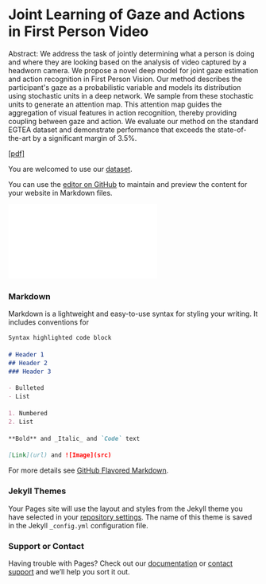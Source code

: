 # Joint Learning of Gaze and Actions in First Person Video

Abstract: We address the task of jointly determining what a person is doing and where they are looking based on the analysis of video captured by a headworn camera. We propose a novel deep model for joint gaze estimation and action recognition in First Person Vision. Our method describes the participant's gaze as a probabilistic variable and models its distribution using stochastic units in a deep network. We sample from these stochastic units to generate an attention map. This attention map guides the aggregation of visual features in action recognition, thereby providing coupling between gaze and action. We evaluate our method on the standard EGTEA dataset and demonstrate performance that exceeds the state-of-the-art by a significant margin of 3.5%.

[[pdf]](https://www.dropbox.com/s/8rjirv5s3q232so/eccv18-gaze-action.pdf?dl=0)

You are welcomed to use our [dataset](http://www.cbi.gatech.edu/fpv/).

You can use the [editor on GitHub](https://github.com/aptx4869LM/FPVGazeActions/edit/master/README.md) to maintain and preview the content for your website in Markdown files.

![Image](/fpv_overview.pdf)

### Markdown

Markdown is a lightweight and easy-to-use syntax for styling your writing. It includes conventions for

```markdown
Syntax highlighted code block

# Header 1
## Header 2
### Header 3

- Bulleted
- List

1. Numbered
2. List

**Bold** and _Italic_ and `Code` text

[Link](url) and ![Image](src)
```

For more details see [GitHub Flavored Markdown](https://guides.github.com/features/mastering-markdown/).

### Jekyll Themes

Your Pages site will use the layout and styles from the Jekyll theme you have selected in your [repository settings](https://github.com/aptx4869LM/FPVGazeActions/settings). The name of this theme is saved in the Jekyll `_config.yml` configuration file.

### Support or Contact

Having trouble with Pages? Check out our [documentation](https://help.github.com/categories/github-pages-basics/) or [contact support](https://github.com/contact) and we’ll help you sort it out.
